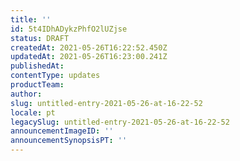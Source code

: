 ```yaml
---
title: ''
id: 5t4IDhADykzPhfO2lUZjse
status: DRAFT
createdAt: 2021-05-26T16:22:52.450Z
updatedAt: 2021-05-26T16:23:00.241Z
publishedAt: 
contentType: updates
productTeam: 
author: 
slug: untitled-entry-2021-05-26-at-16-22-52
locale: pt
legacySlug: untitled-entry-2021-05-26-at-16-22-52
announcementImageID: ''
announcementSynopsisPT: ''
---
```




